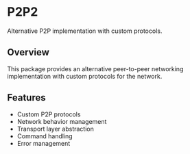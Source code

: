 # P2P2

Alternative P2P implementation with custom protocols.

## Overview

This package provides an alternative peer-to-peer networking implementation with custom protocols for the network.

## Features

- Custom P2P protocols
- Network behavior management
- Transport layer abstraction
- Command handling
- Error management


